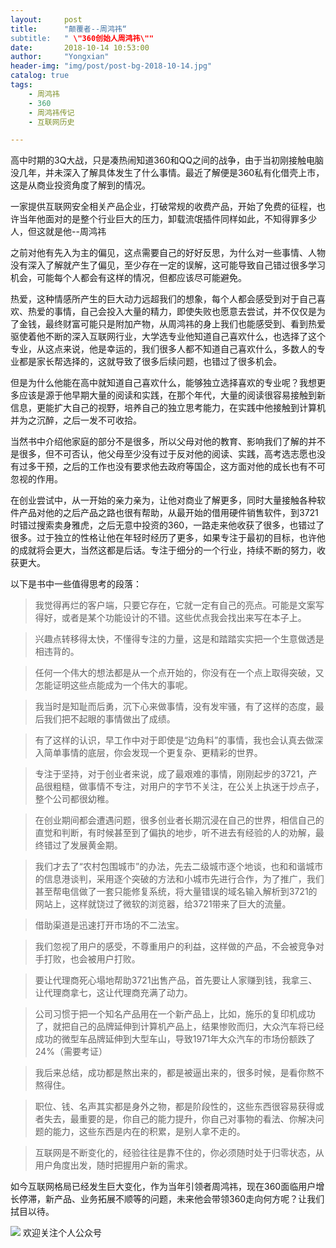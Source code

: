 ```yaml
---
layout:     post
title:      "颠覆者--周鸿祎“
subtitle:   " \"360创始人周鸿祎\""
date:       2018-10-14 10:53:00
author:     "Yongxian"
header-img: "img/post/post-bg-2018-10-14.jpg"
catalog: true
tags:
    - 周鸿祎
    - 360
    - 周鸿祎传记
    - 互联网历史

---
```

高中时期的3Q大战，只是凑热闹知道360和QQ之间的战争，由于当初刚接触电脑没几年，并未深入了解具体发生了什么事情。最近了解便是360私有化借壳上市，这是从商业投资角度了解到的情况。

一家提供互联网安全相关产品企业，打破常规的收费产品，开始了免费的征程，也许当年他面对的是整个行业巨大的压力，卸载流氓插件同样如此，不知得罪多少人，但这就是他--周鸿祎

之前对他有先入为主的偏见，这点需要自己的好好反思，为什么对一些事情、人物没有深入了解就产生了偏见，至少存在一定的误解，这可能导致自己错过很多学习机会，可能每个人都会有这样的情况，但都应该尽可能避免。

热爱，这种情感所产生的巨大动力远超我们的想象，每个人都会感受到对于自己喜欢、热爱的事情，自己会投入大量的精力，即使失败也愿意去尝试，并不仅仅是为了金钱，最终财富可能只是附加产物，从周鸿祎的身上我们也能感受到、看到热爱驱使着他不断的深入互联网行业，大学选专业他知道自己喜欢什么，也选择了这个专业，从这点来说，他是幸运的，我们很多人都不知道自己喜欢什么，多数人的专业都是家长帮选择的，这就导致了很多后续问题，也错过了很多机会。

但是为什么他能在高中就知道自己喜欢什么，能够独立选择喜欢的专业呢？我想更多应该是源于他早期大量的阅读和实践，在那个年代，大量的阅读很容易接触到新信息，更能扩大自己的视野，培养自己的独立思考能力，在实践中他接触到计算机并为之沉醉，之后一发不可收拾。

当然书中介绍他家庭的部分不是很多，所以父母对他的教育、影响我们了解的并不是很多，但不可否认，他父母至少没有过于反对他的阅读、实践，高考选志愿也没有过多干预，之后的工作也没有要求他去政府等国企，这方面对他的成长也有不可忽视的作用。

在创业尝试中，从一开始的亲力亲为，让他对商业了解更多，同时大量接触各种软件产品对他的之后产品之路也很有帮助，从最开始的借用硬件销售软件，到3721时错过搜索卖身雅虎，之后无意中投资的360，一路走来他收获了很多，也错过了很多。过于独立的性格让他在年轻时经历了更多，如果专注于最初的目标，也许他的成就将会更大，当然这都是后话。专注于细分的一个行业，持续不断的努力，收获更大。

以下是书中一些值得思考的段落：

>我觉得再烂的客户端，只要它存在，它就一定有自己的亮点。可能是文案写得好，或者是某个功能设计的不错。这些优点我会找出来写在本子上。

>兴趣点转移得太快，不懂得专注的力量，这是和踏踏实实把一个生意做透是相违背的。

>任何一个伟大的想法都是从一个点开始的，你没有在一个点上取得突破，又怎能证明这些点能成为一个伟大的事呢。

>我当时是知耻而后勇，沉下心来做事情，没有发牢骚，有了这样的态度，最后我们把不起眼的事情做出了成绩。

>有了这样的认识，早工作中对于即使是“边角料”的事情，我也会认真去做深入简单事情的底层，你会发现一个更复杂、更精彩的世界。

>专注于坚持，对于创业者来说，成了最艰难的事情，刚刚起步的3721，产品很粗糙，做事情不专注，对用户的字节不关注，在公关上执迷于炒点子，整个公司都很幼稚。

>在创业期间都会遭遇问题，很多创业者长期沉浸在自己的世界，相信自己的直觉和判断，有时候甚至到了偏执的地步，听不进去有经验的人的劝解，最终错过了发展黄金期。

>我们才去了“农村包围城市”的办法，先去二级城市逐个地谈，也和和谐城市的信息港谈判，采用逐个突破的方法和小城市先进行合作，为了推广，我们甚至帮电信做了一套只能修复系统，将大量错误的域名输入解析到3721的网站上，这样就饶过了微软的浏览器，给3721带来了巨大的流量。

>借助渠道是迅速打开市场的不二法宝。

>我们忽视了用户的感受，不尊重用户的利益，这样做的产品，不会被竞争对手打败，也会被用户打败。

>要让代理商死心塌地帮助3721出售产品，首先要让人家赚到钱，我拿三、让代理商拿七，这让代理商充满了动力。

>公司习惯于把一个知名产品用在一个新产品上，比如，施乐的复印机成功了，就把自己的品牌延伸到计算机产品上，结果惨败而归，大众汽车将已经成功的微型车品牌延伸到大型车山，导致1971年大众汽车的市场份额跌了24%（需要考证）

>我后来总结，成功都是熬出来的，都是被逼出来的，很多时候，是看你熬不熬得住。

>职位、钱、名声其实都是身外之物，都是阶段性的，这些东西很容易获得或者失去，最重要的是，你自己的能力提升，你自己对事物的看法、你解决问题的能力，这些东西是内在的积累，是别人拿不走的。

>互联网是不断变化的，经验往往是靠不住的，你必须随时处于归零状态，从用户角度出发，随时把握用户新的需求。

如今互联网格局已经发生巨大变化，作为当年引领者周鸿祎，现在360面临用户增长停滞，新产品、业务拓展不顺等的问题，未来他会带领360走向何方呢？让我们拭目以待。


![](https://ws2.sinaimg.cn/large/006y8mN6ly1g776ekltnej30760760t7.jpg)
欢迎关注个人公众号